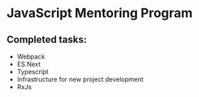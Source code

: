 # JavaScript Mentoring Program

## Completed tasks:
* Webpack
* ES.Next
* Typescript
* Infrastructure for new project development
* RxJs
